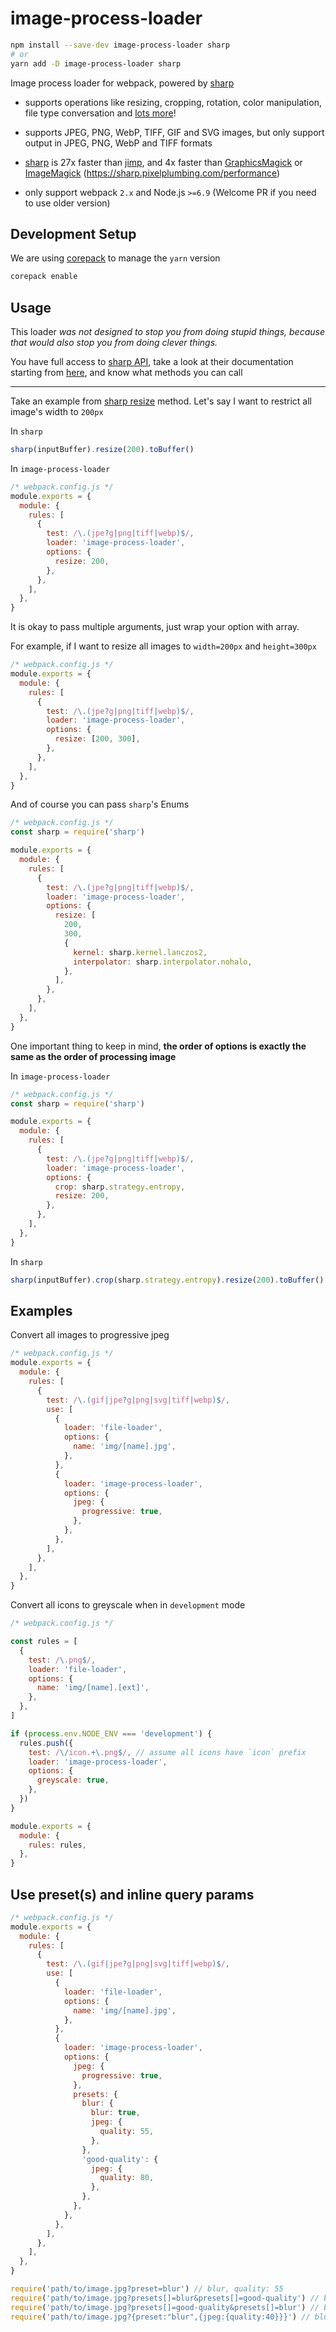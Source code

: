 # image-process-loader

```sh
npm install --save-dev image-process-loader sharp
# or
yarn add -D image-process-loader sharp
```

Image process loader for webpack, powered by [sharp](https://github.com/lovell/sharp)

- supports operations like resizing, cropping, rotation, color manipulation, file type conversation and [lots more](https://sharp.pixelplumbing.com/)!

- supports JPEG, PNG, WebP, TIFF, GIF and SVG images, but only support output in JPEG, PNG, WebP and TIFF formats

- [sharp](https://github.com/lovell/sharp) is 27x faster than [jimp](https://github.com/oliver-moran/jimp), and 4x faster than [GraphicsMagick](https://github.com/aheckmann/gm) or [ImageMagick](https://github.com/rsms/node-imagemagick) (<https://sharp.pixelplumbing.com/performance>)

- only support webpack `2.x` and Node.js `>=6.9` (Welcome PR if you need to use older version)

## Development Setup

We are using [corepack](https://nodejs.org/api/corepack.html) to manage the `yarn` version

```bash
corepack enable
```

## Usage

This loader _was not designed to stop you from doing stupid things, because that would also stop you from doing clever things._

You have full access to [sharp API](https://sharp.pixelplumbing.com/), take a look at their documentation starting from [here](https://sharp.pixelplumbing.com/api-output#table-of-contents), and know what methods you can call

---

Take an example from [sharp resize](https://sharp.pixelplumbing.com/api-resize#resize) method. Let's say I want to restrict all image's width to `200px`

In `sharp`

```js
sharp(inputBuffer).resize(200).toBuffer()
```

In `image-process-loader`

```js
/* webpack.config.js */
module.exports = {
  module: {
    rules: [
      {
        test: /\.(jpe?g|png|tiff|webp)$/,
        loader: 'image-process-loader',
        options: {
          resize: 200,
        },
      },
    ],
  },
}
```

It is okay to pass multiple arguments, just wrap your option with array.

For example, if I want to resize all images to `width=200px` and `height=300px`

```js
/* webpack.config.js */
module.exports = {
  module: {
    rules: [
      {
        test: /\.(jpe?g|png|tiff|webp)$/,
        loader: 'image-process-loader',
        options: {
          resize: [200, 300],
        },
      },
    ],
  },
}
```

And of course you can pass `sharp`'s Enums

```js
/* webpack.config.js */
const sharp = require('sharp')

module.exports = {
  module: {
    rules: [
      {
        test: /\.(jpe?g|png|tiff|webp)$/,
        loader: 'image-process-loader',
        options: {
          resize: [
            200,
            300,
            {
              kernel: sharp.kernel.lanczos2,
              interpolator: sharp.interpolator.nohalo,
            },
          ],
        },
      },
    ],
  },
}
```

One important thing to keep in mind, **the order of options is exactly the same as the order of processing image**

In `image-process-loader`

```js
/* webpack.config.js */
const sharp = require('sharp')

module.exports = {
  module: {
    rules: [
      {
        test: /\.(jpe?g|png|tiff|webp)$/,
        loader: 'image-process-loader',
        options: {
          crop: sharp.strategy.entropy,
          resize: 200,
        },
      },
    ],
  },
}
```

In `sharp`

```js
sharp(inputBuffer).crop(sharp.strategy.entropy).resize(200).toBuffer()
```

## Examples

Convert all images to progressive jpeg

```js
/* webpack.config.js */
module.exports = {
  module: {
    rules: [
      {
        test: /\.(gif|jpe?g|png|svg|tiff|webp)$/,
        use: [
          {
            loader: 'file-loader',
            options: {
              name: 'img/[name].jpg',
            },
          },
          {
            loader: 'image-process-loader',
            options: {
              jpeg: {
                progressive: true,
              },
            },
          },
        ],
      },
    ],
  },
}
```

Convert all icons to greyscale when in `development` mode

```js
/* webpack.config.js */

const rules = [
  {
    test: /\.png$/,
    loader: 'file-loader',
    options: {
      name: 'img/[name].[ext]',
    },
  },
]

if (process.env.NODE_ENV === 'development') {
  rules.push({
    test: /\/icon.+\.png$/, // assume all icons have `icon` prefix
    loader: 'image-process-loader',
    options: {
      greyscale: true,
    },
  })
}

module.exports = {
  module: {
    rules: rules,
  },
}
```

## Use preset(s) and inline query params

```js
/* webpack.config.js */
module.exports = {
  module: {
    rules: [
      {
        test: /\.(gif|jpe?g|png|svg|tiff|webp)$/,
        use: [
          {
            loader: 'file-loader',
            options: {
              name: 'img/[name].jpg',
            },
          },
          {
            loader: 'image-process-loader',
            options: {
              jpeg: {
                progressive: true,
              },
              presets: {
                blur: {
                  blur: true,
                  jpeg: {
                    quality: 55,
                  },
                },
                'good-quality': {
                  jpeg: {
                    quality: 80,
                  },
                },
              },
            },
          },
        ],
      },
    ],
  },
}
```

```js
require('path/to/image.jpg?preset=blur') // blur, quality: 55
require('path/to/image.jpg?presets[]=blur&presets[]=good-quality') // blur, quality: 80; presets order matter
require('path/to/image.jpg?presets[]=good-quality&presets[]=blur') // blur, quality: 55; presets order matter
require('path/to/image.jpg?{preset:"blur",{jpeg:{quality:40}}}') // blur, quality: 40
```
